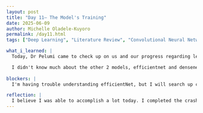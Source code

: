 ```yaml
---
layout: post
title: "Day 11– The Model's Training"
date: 2025-06-09
author: Michelle Oladele-Kuyoro
permalink: /day11.html
tags: ["Deep Learning", "Literature Review", "Convolutional Neural Network"]

what_i_learned: |
  Today, Dr Pelumi came to check up on us and our progress regarding learning about the models so far. He then discussed our expectations for tommorow; run the densenet121 model as well as the efficientnet b0 model, we were also supposed to make the right changes in the code base to reflect which model we were training.

  I didn't know much about the other 2 models, efficientnet and densenet, but i was able to find videos on youtube that will properly explain them to me. I was able to complete the deep learning videos and i'm proud to say that I can understand concepts when my team members and mentros are discussing it. I also finished watching a video on the explanation of the densenet121, its architecture, and the advantages of it. I also changed the important code works to train the model, and complete training it before the end of the day. I was able to acheive okay results,as the model will need to be trained more. By tommorow, I will watch the videos on the explanation for efficient net and also train the model for it.
  
blockers: |
  I'm having trouble understanding efficientNet, but I will search up crash course videoss because those help me understand concepts better. I was also able to get screenshots from Yusrah

reflection: |
  I believe I was able to accomplish a lot today. I completed the crash course video for deep learning and also computer vision and was able to understand th
---
```


